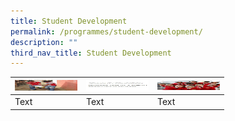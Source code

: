 ```yaml
---
title: Student Development
permalink: /programmes/student-development/
description: ""
third_nav_title: Student Development
---
```



|<img src="/images/CCE-SQUAREPIC.jpeg" alt="CHARACTER & CITIZENSHIP EDUCATION (CCE)" width="100" height="17"> | <img src="/images/SexED-squarepic.jpeg" alt="SEXUALITY EDUCATION" width="100" height="17"> | <img src="/images/SL-squarepic.jpeg" alt="STUDENT LEADERSHIP" width="100" height="17"> |
| -------- | -------- | -------- |
| Text     | Text     | Text     |

